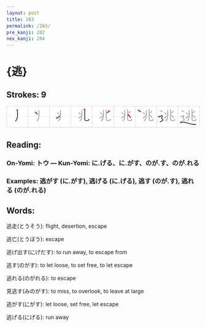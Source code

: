 ```yaml
---
layout: post
title: 283
permalink: /283/
pre_kanji: 282
nex_kanji: 284
---
```


# {逃}

## Strokes: 9

<div class="stroke"><img src="../images/E98083.png" /></div>

## Reading:

### On-Yomi: トウ &mdash; Kun-Yomi: に.げる、に.がす、のが.す、のが.れる

### Examples: 逃がす (に.がす), 逃げる (に.げる), 逃す (のが.す), 逃れる (のが.れる)

## Words:

逃走(とうそう): flight, desertion, escape

逃亡(とうぼう): escape

逃げ出す(にげだす): to run away, to escape from

逃す(のがす): to let loose, to set free, to let escape

逃れる(のがれる): to escape

見逃す(みのがす): to miss, to overlook, to leave at large

逃がす(にがす): let loose, set free, let escape

逃げる(にげる): run away
